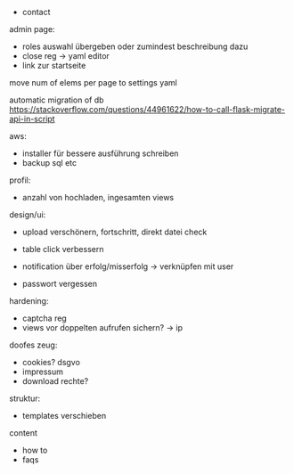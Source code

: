 - contact

admin page:
- roles auswahl übergeben oder zumindest beschreibung dazu
- close reg -> yaml editor
- link zur startseite

move num of elems per page to settings yaml

automatic migration of db https://stackoverflow.com/questions/44961622/how-to-call-flask-migrate-api-in-script

aws:
- installer für bessere ausführung schreiben
- backup sql etc

profil:
- anzahl von hochladen, ingesamten views

design/ui:
- upload verschönern, fortschritt, direkt datei check

- table click verbessern
- notification über erfolg/misserfolg -> verknüpfen mit user 
- passwort vergessen

hardening:
- captcha reg
- views vor doppelten aufrufen sichern? -> ip

doofes zeug:
- cookies? dsgvo
- impressum
- download rechte?

struktur:
- templates verschieben

content
- how to
- faqs